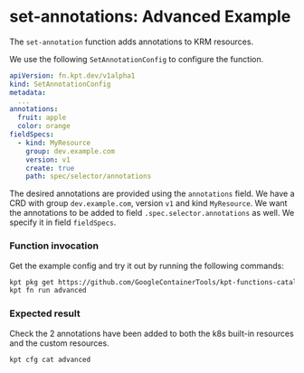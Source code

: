 # set-annotations: Advanced Example

The `set-annotation` function adds annotations to KRM resources.

We use the following `SetAnnotationConfig` to configure the function.

```yaml
apiVersion: fn.kpt.dev/v1alpha1
kind: SetAnnotationConfig
metadata:
  ...
annotations:
  fruit: apple
  color: orange
fieldSpecs:
  - kind: MyResource
    group: dev.example.com
    version: v1
    create: true
    path: spec/selector/annotations
```

The desired annotations are provided using the `annotations` field. We have a
CRD with group `dev.example.com`, version `v1` and kind `MyResource`. We want
the annotations to be added to field `.spec.selector.annotations` as well. We
specify it in field `fieldSpecs`.

### Function invocation

Get the example config and try it out by running the following commands:

<!-- @getAndRunPkg @test -->
```sh
kpt pkg get https://github.com/GoogleContainerTools/kpt-functions-catalog.git/examples/set-annotations/advanced .
kpt fn run advanced
```

### Expected result

Check the 2 annotations have been added to both the k8s built-in resources and
the custom resources.

```sh
kpt cfg cat advanced
```
